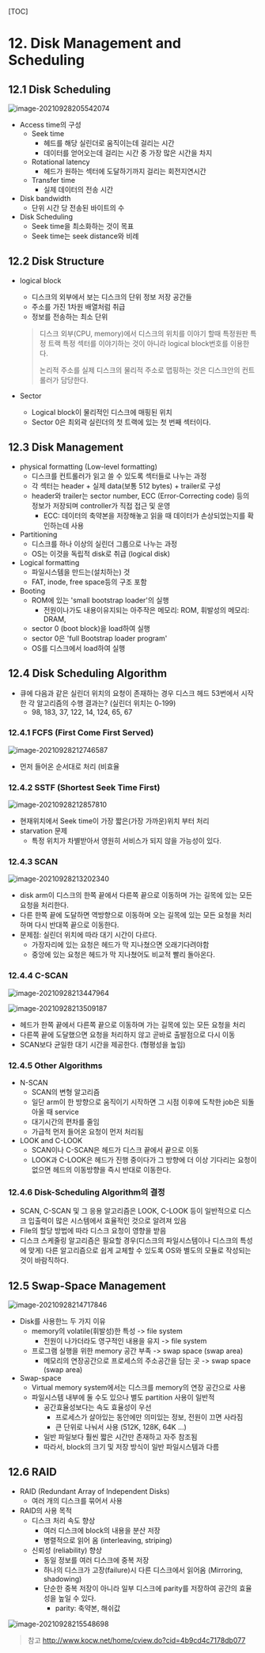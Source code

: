 [TOC]

# 12. Disk Management and Scheduling

## 12.1 Disk Scheduling

![image-20210928205542074](img/image-20210928205542074.png)

- Access time의 구성
  - Seek time
    - 헤드를 해당 실린더로 움직이는데 걸리는 시간
    - 데이터를 얻어오는데 걸리는 시간 중 가장 많은 시간을 차지
  - Rotational latency
    - 헤드가 원하는 섹터에 도달하기까지 걸리는 회전지연시간
  - Transfer time
    - 실제 데이터의 전송 시간
- Disk bandwidth
  - 단위 시간 당 전송된 바이트의 수
- Disk Scheduling
  - Seek time을 최소화하는 것이 목표
  - Seek time는 seek distance와 비례



## 12.2 Disk Structure

- logical block

  - 디스크의 외부에서 보는 디스크의 단위 정보 저장 공간들
  - 주소를 가진 1차원 배열처럼 취급
  - 정보를 전송하는 최소 단위

  > 디스크 외부(CPU, memory)에서 디스크의 위치를 이야기 할때 특정원판 특정 트랙 특정 섹터를 이야기하는 것이 아니라 logical block번호를 이용한다.
  >
  > 논리적 주소를 실제 디스크의 물리적 주소로 맵핑하는 것은 디스크안의 컨트롤러가 담당한다.

- Sector

  - Logical block이 물리적인 디스크에 매핑된 위치
  - Sector 0은 최외곽 실린더의 첫 트랙에 있는 첫 번째 섹터이다.



## 12.3 Disk Management

- physical formatting (Low-level formatting)
  - 디스크를 컨트롤러가 읽고 쓸 수 있도록 섹터들로 나누는 과정
  - 각 섹터는 header + 실제 data(보통 512 bytes) + trailer로 구성
  - header와 trailer는 sector number, ECC (Error-Correcting code) 등의 정보가 저장되며 controller가 직접 접근 및 운영
    - ECC: 데이터의 축약본을 저장해놓고 읽을 때 데이터가 손상되었는지를 확인하는데 사용
- Partitioning
  - 디스크를 하나 이상의 실린더 그룹으로 나누는 과정
  - OS는 이것을 독립적 disk로 취급 (logical disk)
- Logical formatting
  - 파일시스템을 만드는(설치하는) 것
  - FAT, inode, free space등의 구조 포함
- Booting
  - ROM에 있는 'small bootstrap loader'의 실행
    - 전원이나가도 내용이유지되는 아주작은 메모리: ROM, 휘발성의 메모리: DRAM,
  - sector 0 (boot block)을 load하여 실행
  - sector 0은 'full Bootstrap loader program'
  - OS를 디스크에서 load하여 실행



## 12.4 Disk Scheduling Algorithm

- 큐에 다음과 같은 실린더 위치의 요청이 존재하는 경우 디스크 헤드 53번에서 시작한 각 알고리즘의 수행 결과는? (실린더 위치는 0-199)
  - 98, 183, 37, 122, 14, 124, 65, 67

### 12.4.1 FCFS (First Come First Served)

![image-20210928212746587](img/image-20210928212746587.png)

- 먼저 들어온 순서대로 처리 (비효율



### 12.4.2 SSTF (Shortest Seek Time First)

![image-20210928212857810](img/image-20210928212857810.png)

- 현재위치에서 Seek time이 가장 짧은(가장 가까운)위치 부터 처리
- starvation 문제
  - 특정 위치가 차별받아서 영원히 서비스가 되지 않을 가능성이 있다.



### 12.4.3 SCAN

![image-20210928213202340](img/image-20210928213202340.png)

- disk arm이 디스크의 한쪽 끝에서 다른쪽 끝으로 이동하며 가는 길목에 있는 모든 요청을 처리한다.
- 다른 한쪽 끝에 도달하면 역방향으로 이동하며 오는 길목에 있는 모든 요청을 처리하며 다시 반대쪽 끝으로 이동한다.
- 문제점: 실린더 위치에 따라 대기 시간이 다르다.
  - 가장자리에 있는 요청은 헤드가 막 지나쳤으면 오래기다려야함
  - 중앙에 있는 요청은 헤드가 막 지나쳤어도 비교적 빨리 돌아온다.



### 12.4.4 C-SCAN

![image-20210928213447964](img/image-20210928213447964.png)

![image-20210928213509187](img/image-20210928213509187.png)

- 헤드가 한쪽 끝에서 다른쪽 끝으로 이동하며 가는 길목에 있는 모든 요청을 처리
- 다른쪽 끝에 도달했으면 요청을 처리하지 않고 곧바로 출발점으로 다시 이동
- SCAN보다 균일한 대기 시간을 제공한다. (형평성을 높임)

### 12.4.5 Other Algorithms

- N-SCAN
  - SCAN의 변형 알고리즘
  - 일단 arm이 한 방향으로 움직이기 시작하면 그 시점 이후에 도착한 job은 되돌아올 때 service
  - 대기시간의 편차를 줄임
  - 가급적 먼저 들어온 요청이 먼저 처리됨
- LOOK and C-LOOK
  - SCAN이나 C-SCAN은 헤드가 디스크 끝에서 끝으로 이동
  - LOOK과 C-LOOK은 헤드가 진행 중이다가 그 방향에 더 이상 기다리는 요청이 없으면 헤드의 이동방향을 즉시 반대로 이동한다.



### 12.4.6 Disk-Scheduling Algorithm의 결정

- SCAN, C-SCAN 및 그 응용 알고리즘은 LOOK, C-LOOK 등이 일반적으로 디스크 입출력이 많은 시스템에서 효율적인 것으로 알려져 있음
- File의 할당 방법에 따라 디스크 요청이 영향을 받음
- 디스크 스케줄링 알고리즘은 필요할 경우(디스크의 파일시스템이나 디스크의 특성에 맞게) 다른 알고리즘으로 쉽게 교체할 수 있도록 OS와 별도의 모듈로 작성되는 것이 바람직하다.



## 12.5 Swap-Space Management

![image-20210928214717846](img/image-20210928214717846.png)

- Disk를 사용한느 두 가지 이유
  - memory의 volatile(휘발성)한 특성 -> file system
    - 전원이 나가더라도 영구적인 내용을 유지 -> file system
  - 프로그램 실행을 위한 memory 공간 부족 -> swap space (swap area)
    - 메모리의 연장공간으로 프로세스의 주소공간을 담는 곳 -> swap space (swap area)
- Swap-space
  - Virtual memory system에서는 디스크를 memory의 연장 공간으로 사용
  - 파일시스템 내부에 둘 수도 있으나 별도 partition 사용이 일반적
    - 공간효율성보다는 속도 효율성이 우선
      - 프로세스가 살아있는 동안에만 의미있는 정보, 전원이 끄면 사라짐
      - 큰 단위로 나눠서 사용 (512K, 128K, 64K ...)
    - 일반 파일보다 훨씬 짧은 시간만 존재하고 자주 참조됨
    - 따라서, block의 크기 및 저장 방식이 일반 파일시스템과 다름



## 12.6 RAID

- RAID (Redundant Array of Independent Disks)
  - 여러 개의 디스크를 묶어서 사용
- RAID의 사용 목적
  - 디스크 처리 속도 향상
    - 여러 디스크에 block의 내용을 분산 저장
    - 병렬적으로 읽어 옴 (interleaving, striping)
  - 신뢰성 (reliability) 향상
    - 동일 정보를 여러 디스크에 중복 저장
    - 하나의 디스크가 고장(failure)시 다른 디스크에서 읽어옴 (Mirroring, shadowing)
    - 단순한 중복 저장이 아니라 일부 디스크에 parity를 저장하여 공간의 효율성을 높일 수 있다.
      - parity: 축약본, 해쉬값

![image-20210928215548698](img/image-20210928215548698.png)



>참고
>http://www.kocw.net/home/cview.do?cid=4b9cd4c7178db077
